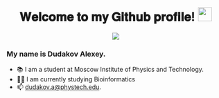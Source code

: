 <div id="header" align="center">
  <h1> 𝐖𝐞𝐥𝐜𝐨𝐦𝐞 𝐭𝐨 𝐦𝐲 𝐆𝐢𝐭𝐡𝐮𝐛 𝐩𝐫𝐨𝐟𝐢𝐥𝐞! <img
src="https://github.com/blackcater/blackcater/raw/main/images/Hi.gif" height="32" /></h1>
  <img src='https://media4.giphy.com/media/3o7TKz2eMXx7dn95FS/giphy.gif?cid=ecf05e47vqbb4bixqkf499pvvirbne32fl772tfqxa1kn3u1&rid=giphy.gif&ct=g'/> 
</div>

### My name is Dudakov Alexey. 
- 📚 I am a student at Moscow Institute of Physics and Technology.
- 👨‍💻 I am currently studying Bioinformatics
- 📫 dudakov.a@phystech.edu.
